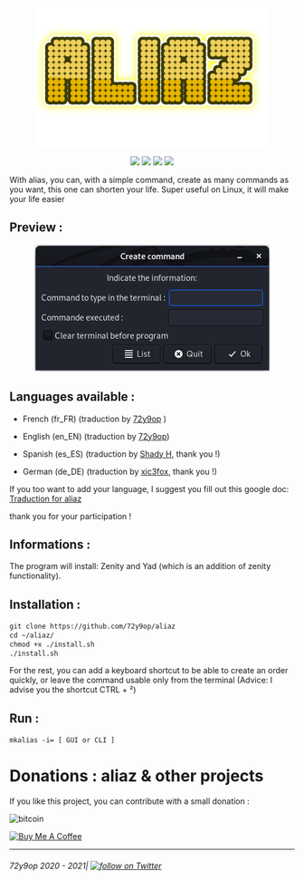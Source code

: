 <p align="center"> 
<img src="https://github.com/72y9op/aliaz/blob/master/preview/aliaz.png">
</p>
<p align="center"> 
<img src="https://img.shields.io/badge/Version-2.1.0-blueviolet?style=flat-square">
<img src="https://img.shields.io/badge/Alpha-yes-red?style=flat-square">
<img src="https://img.shields.io/badge/Language-Bash-blue?style=flat-square">
<img src="https://img.shields.io/badge/OS-Linux-orange?style=flat-square">
</p>

With alias, you can, with a simple command, create as many commands as you want, this one can shorten your life. Super useful on Linux, it will make your life easier

## Preview :

<p align="center"> 
<img src="https://github.com/72y9op/aliaz/blob/master/preview/prev_1.png">
</p>
 

## Languages available :


- French (fr_FR) (traduction by [72y9op](https://github.com/72y9op) )

- English (en_EN) (traduction by [72y9op](https://github.com/72y9op))

- Spanish (es_ES) (traduction by [Shady H](https://github.com/shaddih1), thank you !)

- German (de_DE) (traduction by [xic3fox](https://github.com/xic3fox), thank you !)




If you too want to add your language, I suggest you fill out this google doc: [Traduction for aliaz](https://docs.google.com/forms/d/17yPLbwIx-Z0zsVFtBU4gNJr7zS_Eu_P3WBgWmwURtkI/prefill)

thank you for your participation !


## Informations :
The program will install:
Zenity and Yad (which is an addition of zenity functionality).

## Installation :
```
git clone https://github.com/72y9op/aliaz 
cd ~/aliaz/ 
chmod +x ./install.sh
./install.sh
```
For the rest, you can add a keyboard shortcut to be able to create an order quickly, or leave the command usable only from the terminal
(Advice: I advise you the shortcut CTRL + ²)

## Run :
```
mkalias -i= [ GUI or CLI ]
```

# Donations : aliaz & other projects 
If you like this project, you can contribute with a small donation :

![bitcoin](https://img.shields.io/badge/Bitcoin-13hzc3DrSsw2eoE48zx719SCgS91dNWeeu-F7931A?style=for-the-badge&logo=bitcoin)

<a href="https://www.buymeacoffee.com/72y9op" target="_blank"><img src="https://www.buymeacoffee.com/assets/img/custom_images/orange_img.png" alt="Buy Me A Coffee" style="height: auto !important;width: auto !important;" ></a>

------
###### 72y9op 2020 - 2021|     <a href="https://twitter.com/intent/follow?screen_name=72y9op"><img src="https://img.shields.io/twitter/follow/72y9op?style=social&logo=twitter" alt="follow on Twitter"></a>

